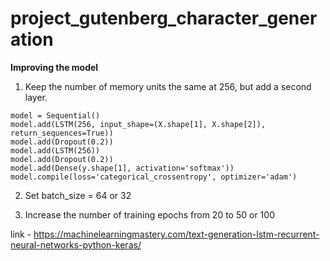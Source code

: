 # project_gutenberg_character_generation

**Improving the model**

1. Keep the number of memory units the same at 256, but add a second layer.

```
model = Sequential()
model.add(LSTM(256, input_shape=(X.shape[1], X.shape[2]), return_sequences=True))
model.add(Dropout(0.2))
model.add(LSTM(256))
model.add(Dropout(0.2))
model.add(Dense(y.shape[1], activation='softmax'))
model.compile(loss='categorical_crossentropy', optimizer='adam')
```

2. Set batch_size = 64 or 32

3. Increase the number of training epochs from 20 to 50 or 100

link - https://machinelearningmastery.com/text-generation-lstm-recurrent-neural-networks-python-keras/
